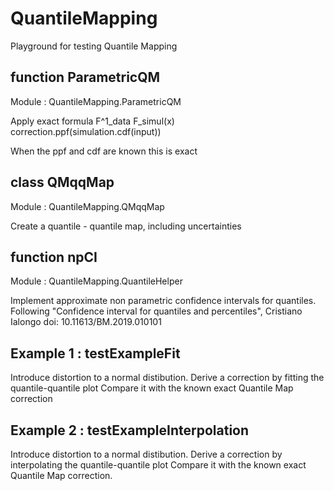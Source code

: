# QuantileMapping

Playground for testing Quantile Mapping 

function ParametricQM 
----------------------------------------------------
Module : QuantileMapping.ParametricQM

Apply exact formula  F^1_data F_simul(x) 
correction.ppf(simulation.cdf(input))

When the ppf and cdf are known this is 
exact

class QMqqMap
-----------------------------
Module : QuantileMapping.QMqqMap

Create a quantile - quantile map,
including uncertainties

function npCI
--------------------
Module : QuantileMapping.QuantileHelper

Implement approximate non parametric confidence intervals
for quantiles.
Following
"Confidence interval for quantiles and percentiles",
Cristiano Ialongo
doi: 10.11613/BM.2019.010101


Example 1 : testExampleFit
------------------------------

Introduce distortion to a normal distibution.
Derive a correction by fitting the quantile-quantile plot
Compare it with the known exact Quantile Map correction 

Example 2 : testExampleInterpolation
------------------------------

Introduce distortion to a normal distibution.
Derive a correction by interpolating the quantile-quantile plot
Compare it with the known exact Quantile Map correction.


